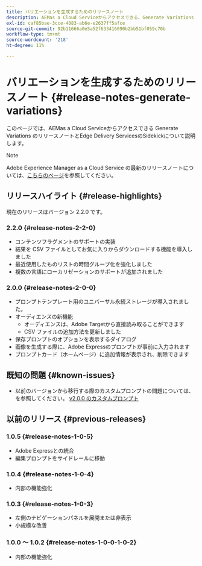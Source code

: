 ```yaml
---
title: バリエーションを生成するためのリリースノート
description: AEMas a Cloud Serviceからアクセスできる、Generate Variations のリリースノートとEdge Delivery ServicesのSidekick
exl-id: caf85bae-3cce-4083-ab6e-e2637ff5afce
source-git-commit: 92b11666a0e5a52f633416090b2bb51bf059c70b
workflow-type: tm+mt
source-wordcount: '218'
ht-degree: 11%

---
```


# バリエーションを生成するためのリリースノート {#release-notes-generate-variations}

このページでは、AEMas a Cloud Serviceからアクセスできる Generate Variations のリリースノートとEdge Delivery ServicesのSidekickについて説明します。

>[!NOTE]
>
>Adobe Experience Manager as a Cloud Service の最新のリリースノートについては、[こちらのページ](/help/release-notes/release-notes-cloud/release-notes-current.md)を参照してください。

## リリースハイライト {#release-highlights}

現在のリリースはバージョン 2.2.0 です。

### 2.2.0 {#release-notes-2-2-0}

* コンテンツフラグメントのサポートの実装
* 結果を CSV ファイルとしてお気に入りからダウンロードする機能を導入しました
* 最近使用したものリストの時間グループ化を強化しました
* 複数の言語にローカリゼーションのサポートが追加されました

### 2.0.0 {#release-notes-2-0-0}

* プロンプトテンプレート用のユニバーサル永続ストレージが導入されました。
* オーディエンスの新機能
   * オーディエンスは、Adobe Targetから直接読み取ることができます
   * CSV ファイルの追加方法を更新しました
* 保存プロンプトのオプションを表示するダイアログ
* 画像を生成する際に、Adobe Expressのプロンプトが事前に入力されます
* プロンプトカード（ホームページ）に追加情報が表示され、削除できます

## 既知の問題 {#known-issues}

* 以前のバージョンから移行する際のカスタムプロンプトの問題については、を参照してください。 [v2.0.0 のカスタムプロンプト](/help/generative-ai/generate-variations.md#custom-prompts-v200)

## 以前のリリース {#previous-releases}

### 1.0.5 {#release-notes-1-0-5}

* Adobe Expressとの統合
* 編集プロンプトをサイドレールに移動

### 1.0.4 {#release-notes-1-0-4}

* 内部の機能強化

### 1.0.3 {#release-notes-1-0-3}

* 左側のナビゲーションパネルを展開または非表示
* 小規模な改善

### 1.0.0 ～ 1.0.2 {#release-notes-1-0-0-1-0-2}

* 内部の機能強化
